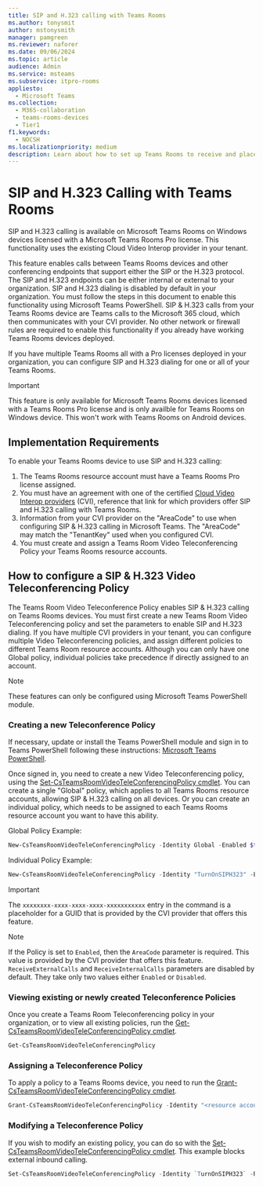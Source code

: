```yaml
---
title: SIP and H.323 calling with Teams Rooms
ms.author: tonysmit
author: mstonysmith
manager: pamgreen
ms.reviewer: naforer
ms.date: 09/06/2024
ms.topic: article
audience: Admin
ms.service: msteams
ms.subservice: itpro-rooms
appliesto: 
  - Microsoft Teams
ms.collection: 
  - M365-collaboration
  - teams-rooms-devices
  - Tier1
f1.keywords: 
  - NOCSH
ms.localizationpriority: medium
description: Learn about how to set up Teams Rooms to receive and place calls using SIP and H.323.
---
```


# SIP and H.323 Calling with Teams Rooms

SIP and H.323 calling is available on Microsoft Teams Rooms on Windows devices licensed with a Microsoft Teams Rooms Pro license. This functionality uses the existing Cloud Video Interop provider in your tenant. 

This feature enables calls between Teams Rooms devices and other conferencing endpoints that support either the SIP or the H.323 protocol. The SIP and H.323 endpoints can be either internal or external to your organization. SIP and H.323 dialing is disabled by default in your organization. You must follow the steps in this document to enable this functionality using Microsoft Teams PowerShell. SIP & H.323 calls from your Teams Rooms device are Teams calls to the Microsoft 365 cloud, which then communicates with your CVI provider. No other network or firewall rules are required to enable this functionality if you already have working Teams Rooms devices deployed.

If you have multiple Teams Rooms all with a Pro licenses deployed in your organization, you can configure SIP and H.323 dialing for one or all of your Teams Rooms. 

> [!IMPORTANT]
>
> This feature is only available for Microsoft Teams Rooms devices licensed with a Teams Rooms Pro license and is only availble for Teams Rooms on Windows device. This won't work with Teams Rooms on Android devices.

## Implementation Requirements

To enable your Teams Rooms device to use SIP and H.323 calling:

1. The Teams Rooms resource account must have a Teams Rooms Pro license assigned.
2. You must have an agreement with one of the certified [Cloud Video Interop providers](../cloud-video-interop.md) (CVI), reference that link for which providers offer SIP and H.323 calling with Teams Rooms.
3. Information from your CVI provider on the "AreaCode" to use when configuring SIP & H.323 calling in Microsoft Teams. The "AreaCode" may match the "TenantKey" used when you configured CVI.
4. You must create and assign a Teams Room Video Teleconferencing Policy your Teams Rooms resource accounts.

## How to configure a SIP & H.323 Video Teleconferencing Policy

The Teams Room Video Teleconference Policy enables SIP & H.323 calling on Teams Rooms devices. You must first create a new Teams Room Video Teleconferencing policy and set the parameters to enable SIP and H.323 dialing. If you have multiple CVI providers in your tenant, you can configure multiple Video Teleconferencing policies, and assign different policies to different Teams Room resource accounts. Although you can only have one Global policy, individual policies take precedence if directly assigned to an account.

> [!Note]
>
> These features can only be configured using Microsoft Teams PowerShell module. 

### Creating a new Teleconference Policy

If necessary, update or install the Teams PowerShell module and sign in to Teams PowerShell following these instructions: [Microsoft Teams PowerShell](../teams-powershell-install.md). 

Once signed in, you need to create a new Video Teleconferencing policy, using the [Set-CsTeamsRoomVideoTeleConferencingPolicy cmdlet](/powershell/module/teams/set-csteamsroomvideoteleconferencingpolicy). You can create a single "Global" policy, which applies to all Teams Rooms resource accounts, allowing SIP & H.323 calling on all devices. Or you can create an individual policy, which needs to be assigned to each Teams Rooms resource account you want to have this ability.

Global Policy Example:

```PowerShell
New-CsTeamsRoomVideoTeleConferencingPolicy -Identity Global -Enabled $true -AreaCode "xxxxxxxx-xxxx-xxxx-xxxx-xxxxxxxxxxx" -ReceiveExternalCalls Enabled -ReceiveInternalCalls Enabled
```

Individual Policy Example:

```PowerShell
New-CsTeamsRoomVideoTeleConferencingPolicy -Identity "TurnOnSIPH323" -Enabled $true -AreaCode "xxxxxxxx-xxxx-xxxx-xxxx-xxxxxxxxxxx" -ReceiveExternalCalls Enabled -ReceiveInternalCalls Enabled 
```

>[!Important]
>
>The `xxxxxxxx-xxxx-xxxx-xxxx-xxxxxxxxxxx` entry in the command is a placeholder for a GUID that is provided by the CVI provider that offers this feature.

>[!Note]
>
>If the Policy is set to `Enabled`, then the `AreaCode` parameter is required. This value is provided by the CVI provider that offers this feature.
>`ReceiveExternalCalls` and `ReceiveInternalCalls` parameters are disabled by default. They take only two values either `Enabled` or `Disabled`. 

### Viewing existing or newly created Teleconference Policies
Once you create a Teams Room Teleconferencing policy in your organization, or to view all existing policies, run the [Get-CsTeamsRoomVideoTeleConferencingPolicy cmdlet](/powershell/module/teams/get-csteamsroomvideoteleconferencingpolicy).

```PowerShell
Get-CsTeamsRoomVideoTeleConferencingPolicy
```
### Assigning a Teleconference Policy
To apply a policy to a Teams Rooms device, you need to run the [Grant-CsTeamsRoomVideoTeleConferencingPolicy cmdlet](/powershell/module/teams/grant-csteamsroomvideoteleconferencingpolicy).

```PowerShell
Grant-CsTeamsRoomVideoTeleConferencingPolicy -Identity "<resource account UPN>" -PolicyName "TurnOnSIPH323"
```

### Modifying a Teleconference Policy
If you wish to modify an existing policy, you can do so with the [Set-CsTeamsRoomVideoTeleConferencingPolicy cmdlet](/powershell/module/teams/set-csteamsroomvideoteleconferencingpolicy). This example blocks external inbound calling.

```PowerShell
Set-CsTeamsRoomVideoTeleConferencingPolicy -Identity `TurnOnSIPH323` -ReceiveExternalCalls `Disabled` 
```


